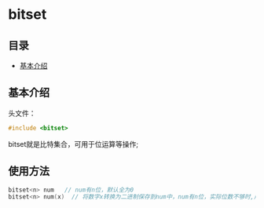 # bitset

## 目录
   - [基本介绍](#-基本介绍)

## 基本介绍 
头文件：
```c++
#include <bitset>
```
bitset就是比特集合，可用于位运算等操作;  

## 使用方法

```c++
bitset<n> num   // num有n位，默认全为0
bitset<n> num(x)  // 将数字x转换为二进制保存到num中，num有n位，实际位数不够时,用0填充，比如：00001110;
```
